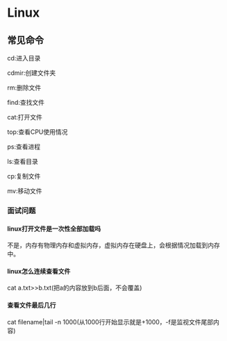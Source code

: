 # Linux

## 常见命令

cd:进入目录

cdmir:创建文件夹

rm:删除文件

find:查找文件

cat:打开文件

top:查看CPU使用情况

ps:查看进程

ls:查看目录

cp:复制文件

mv:移动文件

### 面试问题

#### linux打开文件是一次性全部加载吗

不是，内存有物理内存和虚拟内存，虚拟内存在硬盘上，会根据情况加载到内存中。

#### linux怎么连续查看文件

cat a.txt>>b.txt(把a的内容放到b后面，不会覆盖)

#### 查看文件最后几行

cat filename|tail -n 1000(从1000行开始显示就是+1000，-f是监视文件尾部内容)
